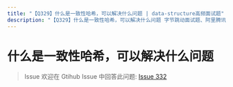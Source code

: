 ```yaml
---
title: "【Q329】什么是一致性哈希，可以解决什么问题 | data-structure高频面试题"
description: "【Q329】什么是一致性哈希，可以解决什么问题 字节跳动面试题、阿里腾讯面试题、美团小米面试题。"
---
```


# 什么是一致性哈希，可以解决什么问题

> Issue
> 欢迎在 Gtihub Issue 中回答此问题: [Issue 332](https://github.com/shfshanyue/Daily-Question/issues/332)
